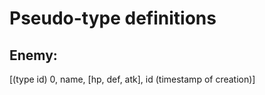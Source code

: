# Pseudo-type definitions
## Enemy:
[(type id) 0, name, [hp, def, atk], id (timestamp of creation)] 